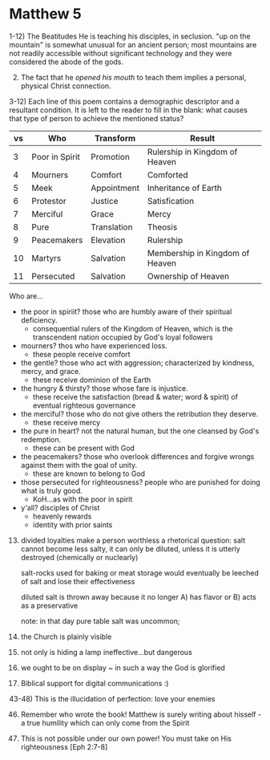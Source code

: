# Matthew 5


1-12) The Beatitudes
He is teaching his disciples, in seclusion.
"up on the mountain" is somewhat unusual for an ancient person; most mountains are not readily accessible without significant technology and they were considered the abode of the gods.


2) The fact that he _opened his mouth_ to teach them implies a personal, physical Christ connection.


3-12) Each line of this poem contains a demographic descriptor and a resultant condition.
It is left to the reader to fill in the blank: what causes that type of person to achieve the mentioned status?

|vs|Who|Transform|Result|
|---|---|---|---|
|3|Poor in Spirit|Promotion|Rulership in Kingdom of Heaven|
|4|Mourners|Comfort|Comforted|
|5|Meek|Appointment|Inheritance of Earth|
|6|Protestor|Justice|Satisfication|
|7|Merciful|Grace|Mercy|
|8|Pure|Translation|Theosis|
|9|Peacemakers|Elevation|Rulership|
|10|Martyrs|Salvation|Membership in Kingdom of Heaven|
|11|Persecuted|Salvation|Ownership of Heaven|

Who are...
- the poor in spiriit?  those who are humbly aware of their spiritual deficiency.
  - consequential rulers of the Kingdom of Heaven, which is the transcendent nation occupied by God's loyal followers
- mourners?  thos who have experienced loss.
  - these people receive comfort
- the gentle?  those who act with aggression; characterized by kindness, mercy, and grace.
  - these receive dominion of the Earth
- the hungry & thirsty?  those whose fare is injustice.
  - these receive the satisfaction (bread & water; word & spirit) of eventual righteous governance
- the merciful?  those who do not give others the retribution they deserve.
  - these receive mercy
- the pure in heart?  not the natural human, but the one cleansed by God's redemption.
  - these can be present with God
- the peacemakers?  those who overlook differences and forgive wrongs against them with the goal of unity.
  - these are known to belong to God
- those persecuted for righteousness?  people who are punished for doing what is truly good.
  - KoH...as with the poor in spirit
- y'all?  disciples of Christ
  - heavenly rewards
  - identity with prior saints


13) divided loyalties make a person worthless
	a rhetorical question: salt cannot become less salty, it can only be diluted, unless it is utterly destroyed (chemically or nuclearly)

	salt-rocks used for baking or meat storage would eventually be leeched of salt and lose their effectiveness

	diluted salt is thrown away because it no longer A) has flavor or B) acts as a preservative

	note: in that day pure table salt was uncommon;


14) the Church is plainly visible


15) not only is hiding a lamp ineffective...but dangerous


16) we ought to be on display ~ in such a way the God is glorified



37) Biblical support for digital communications :)



43-48) This is the illucidation of perfection: love your enemies


46) Remember who wrote the book!  Matthew is surely writing about hisself - a true humility which can only come from the Spirit


48) This is not possible under our own power!
	You must take on His righteousness [Eph 2:7-8]
